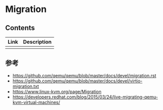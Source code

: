 # Migration

## Contents

| Link | Description |
| ---- | ----------- |
|      |             |

## 参考

- https://github.com/qemu/qemu/blob/master/docs/devel/migration.rst
- https://github.com/qemu/qemu/blob/master/docs/devel/virtio-migration.txt
- https://www.linux-kvm.org/page/Migration
- https://developers.redhat.com/blog/2015/03/24/live-migrating-qemu-kvm-virtual-machines/
